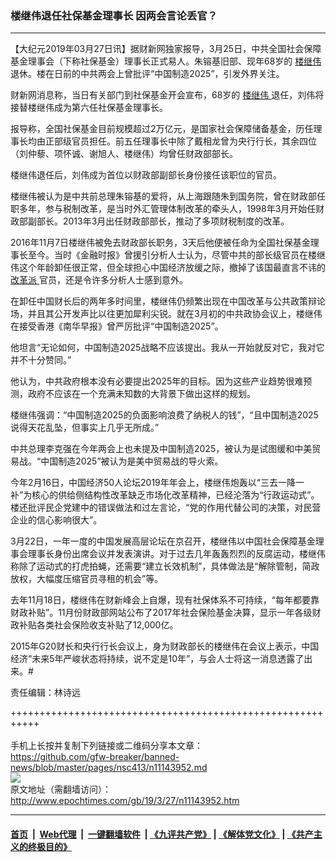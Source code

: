 ### 楼继伟退任社保基金理事长 因两会言论丢官？
------------------------

<p>
 【大纪元2019年03月27日讯】据财新网独家报导，3月25日，中共全国社会保障基金理事会（下称社保基金）理事长正式易人。朱镕基旧部、现年68岁的
 <a href="http://www.epochtimes.com/gb/tag/%E6%A5%BC%E7%BB%A7%E4%BC%9F.html">
  楼继伟
 </a>
 退休。楼在日前的中共两会上曾批评“中国制造2025”，引发外界关注。
</p>
<p>
 财新网消息称，当日有关部门到社保基金开会宣布，68岁的
 <a href="http://www.epochtimes.com/gb/tag/%E6%A5%BC%E7%BB%A7%E4%BC%9F.html">
  楼继伟
 </a>
 退任，刘伟将接替楼继伟成为第六任社保基金理事长。
</p>
<p>
 报导称，全国社保基金目前规模超过2万亿元，是国家社会保障储备基金，历任理事长均由正部级官员担任。前五任理事长中除了戴相龙曾为央行行长，其余四位（刘仲藜、项怀诚、谢旭人、楼继伟）均曾任财政部部长。
</p>
<p>
 楼继伟退任后，刘伟成为首位以财政部副部长身份接任该职位的官员。
</p>
<p>
 楼继伟被认为是中共前总理朱镕基的爱将，从上海跟随朱到国务院，曾在财政部任职多年，参与税制改革，是当时外汇管理体制改革的牵头人，1998年3月开始任财政部副部长。2013年3月出任财政部部长，推动了多项财税制度的改革。
</p>
<p>
 2016年11月7日楼继伟被免去财政部长职务，3天后他便被任命为全国社保基金理事长至今。当时《金融时报》曾援引分析人士认为，尽管中共的部长级官员在楼继伟这个年龄卸任很正常，但全球担心中国经济放缓之际，撤掉了该国最直言不讳的
 <a href="http://www.epochtimes.com/gb/tag/%E6%94%B9%E9%9D%A9%E6%B4%BE.html">
  改革派
 </a>
 官员，还是令许多分析人士感到意外。
 <span class="Apple-converted-space">
 </span>
</p>
<p>
 在卸任中国财长后的两年多时间里，楼继伟仍频繁出现在中国改革与公共政策辩论场，并且其公开发声比以往更加犀利尖锐。就在3月初的中共政协会议上，楼继伟在接受香港《南华早报》曾严厉批评“中国制造2025”。
</p>
<p>
 他坦言“无论如何，中国制造2025战略不应该提出。我从一开始就反对它，我对它并不十分赞同。”
</p>
<p>
 他认为，中共政府根本没有必要提出2025年的目标。因为这些产业趋势很难预测，政府不应该在一个充满未知数的大背景下做出这样的规划。
</p>
<p>
 楼继伟强调：“中国制造2025的负面影响浪费了纳税人的钱”，“且中国制造2025说得天花乱坠，但事实上几乎无所成。”
</p>
<p>
 中共总理李克强在今年两会上也未提及中国制造2025，被认为是试图缓和中美贸易战。“中国制造2025”被认为是美中贸易战的导火索。
</p>
<p>
 今年2月16日，中国经济50人论坛2019年年会上，楼继伟炮轰以“三去一降一补”为核心的供给侧结构性改革缺乏市场化改革精神，已经沦落为“行政运动式”。楼还批评民企党建中的错误做法和过左言论，“党的作用代替公司的决策，对民营企业的信心影响很大”。
</p>
<p>
 3月22日，一年一度的中国发展高层论坛在京召开，楼继伟以中国社会保障基金理事会理事长身份出席会议并发表演讲。对于过去几年轰轰烈烈的反腐运动，楼继伟称除了运动式的打虎拍蝇，还需要“建立长效机制”，具体做法是“解除管制，简政放权，大幅度压缩官员寻租的机会”等。
</p>
<p>
 去年11月18日，楼继伟在财新峰会上自爆，现有社保体系不可持续，“每年都要靠财政补贴”。11月份财政部网站公布了2017年社会保险基金决算，显示一年各级财政补贴各类社会保险收支补贴了12,000亿。
</p>
<p>
 2015年G20财长和央行行长会议上，身为财政部长的楼继伟在会议上表示，中国经济“未来5年严峻状态将持续，说不定是10年”，与会人士将这一消息透露了出来。#
</p>
<p>
 责任编辑：林诗远
</p>

+++++++++++++++++++++++++++++++++++++++++++++++++++++++++++<br/><br/>
手机上长按并复制下列链接或二维码分享本文章：<br/>
https://github.com/gfw-breaker/banned-news/blob/master/pages/nsc413/n11143952.md <br/>
<a href='https://github.com/gfw-breaker/banned-news/blob/master/pages/nsc413/n11143952.md'><img src='https://github.com/gfw-breaker/banned-news/blob/master/pages/nsc413/n11143952.md.png'/></a> <br/>
原文地址（需翻墙访问）：http://www.epochtimes.com/gb/19/3/27/n11143952.htm


------------------------
#### [首页](https://github.com/gfw-breaker/banned-news/blob/master/README.md) &nbsp;|&nbsp; [Web代理](https://github.com/labour-camp/helloworld) &nbsp;|&nbsp; [一键翻墙软件](https://github.com/gfw-breaker/nogfw/blob/master/README.md) &nbsp;| [《九评共产党》](https://github.com/gfw-breaker/9ping.md/blob/master/README.md#九评之一评共产党是什么) | [《解体党文化》](https://github.com/gfw-breaker/jtdwh.md/blob/master/README.md) | [《共产主义的终极目的》](https://github.com/gfw-breaker/gczydzjmd.md/blob/master/README.md)


